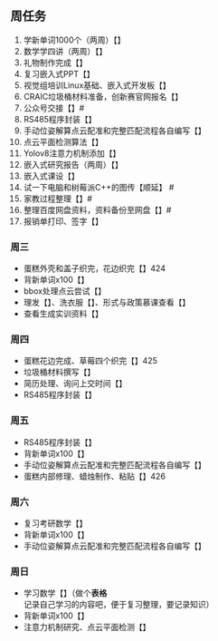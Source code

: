 ## 周任务
1. 学新单词1000个（两周）【】
2. 数学学四讲（两周）【】
3. 礼物制作完成【】
4. 复习嵌入式PPT【】
5. 视觉组培训Linux基础、嵌入式开发板【】
6. CRAIC垃圾桶材料准备，创新赛官网报名【】
7. 公众号交接【】#
8. RS485程序封装【】
9. 手动位姿解算点云配准和完整匹配流程各自编写【】
10. 点云平面检测算法【】
11. Yolov8注意力机制添加【】
12. 嵌入式研究报告（两周）【】
13. 嵌入式课设【】
14. 试一下电脑和树莓派C++的图传【顺延】 #
15. 家教过程整理【】#
16. 整理百度网盘资料，资料备份至网盘【】#
17. 报销单打印、签字【】


### 周三

- 蛋糕外壳和盖子织完，花边织完【】424
- 背新单词x100【】
- bbox处理点云尝试【】
- 理发【】、洗衣服【】、形式与政策慕课查看【】
- 查看生成实训资料【】

### 周四

- 蛋糕花边完成、草莓四个织完【】425
- 垃圾桶材料撰写【】
- 简历处理、询问上交时间【】
- RS485程序封装【】

### 周五
- RS485程序封装【】
- 背新单词x100【】
- 手动位姿解算点云配准和完整匹配流程各自编写【】
- 蛋糕内部修理、蜡烛制作、粘贴【】426

### 周六
- 复习考研数学【】
- 背新单词x100【】
- 手动位姿解算点云配准和完整匹配流程各自编写【】

### 周日
- 学习数学【】（做个**表格**记录自己学习的内容吧，便于复习整理，要记录知识）
- 背新单词x100【】
- 注意力机制研究、点云平面检测【】
